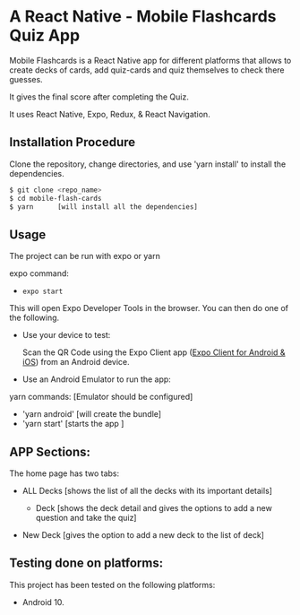 # A React Native - Mobile Flashcards Quiz App

Mobile Flashcards is a React Native app for different platforms that allows to create decks of cards, add quiz-cards and quiz themselves to check there guesses.

It gives the final score after completing the Quiz.

It uses React Native, Expo, Redux, & React Navigation.

## Installation Procedure

Clone the repository, change directories, and use 'yarn install' to install the dependencies.

```bash
$ git clone <repo_name>
$ cd mobile-flash-cards
$ yarn		[will install all the dependencies]
```

## Usage

The project can be run with expo or yarn

expo command:

- `expo start`

This will open Expo Developer Tools in the browser. You can then do one of the following.

- Use your device to test:

  Scan the QR Code using the Expo Client app ([Expo Client for Android & iOS](https://expo.io/tools#client)) from an Android device.

- Use an Android Emulator to run the app:

yarn commands: [Emulator should be configured]

- 'yarn android' [will create the bundle]
- 'yarn start' [starts the app ]

## APP Sections:

The home page has two tabs:

- ALL Decks [shows the list of all the decks with its important details]

  - Deck [shows the deck detail and gives the options to add a new question and take the quiz]

- New Deck [gives the option to add a new deck to the list of deck]

## Testing done on platforms:

This project has been tested on the following platforms:

- Android 10.
